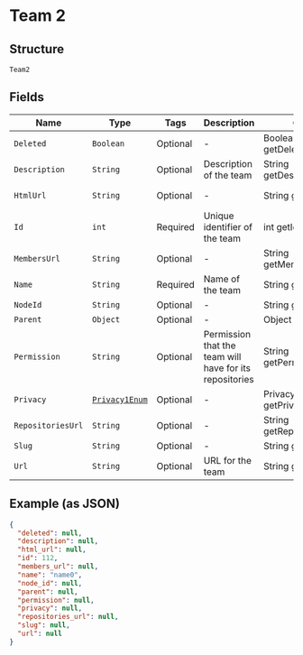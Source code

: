 
# Team 2

## Structure

`Team2`

## Fields

| Name | Type | Tags | Description | Getter | Setter |
|  --- | --- | --- | --- | --- | --- |
| `Deleted` | `Boolean` | Optional | - | Boolean getDeleted() | setDeleted(Boolean deleted) |
| `Description` | `String` | Optional | Description of the team | String getDescription() | setDescription(String description) |
| `HtmlUrl` | `String` | Optional | - | String getHtmlUrl() | setHtmlUrl(String htmlUrl) |
| `Id` | `int` | Required | Unique identifier of the team | int getId() | setId(int id) |
| `MembersUrl` | `String` | Optional | - | String getMembersUrl() | setMembersUrl(String membersUrl) |
| `Name` | `String` | Required | Name of the team | String getName() | setName(String name) |
| `NodeId` | `String` | Optional | - | String getNodeId() | setNodeId(String nodeId) |
| `Parent` | `Object` | Optional | - | Object getParent() | setParent(Object parent) |
| `Permission` | `String` | Optional | Permission that the team will have for its repositories | String getPermission() | setPermission(String permission) |
| `Privacy` | [`Privacy1Enum`](../../doc/models/privacy-1-enum.md) | Optional | - | Privacy1Enum getPrivacy() | setPrivacy(Privacy1Enum privacy) |
| `RepositoriesUrl` | `String` | Optional | - | String getRepositoriesUrl() | setRepositoriesUrl(String repositoriesUrl) |
| `Slug` | `String` | Optional | - | String getSlug() | setSlug(String slug) |
| `Url` | `String` | Optional | URL for the team | String getUrl() | setUrl(String url) |

## Example (as JSON)

```json
{
  "deleted": null,
  "description": null,
  "html_url": null,
  "id": 112,
  "members_url": null,
  "name": "name0",
  "node_id": null,
  "parent": null,
  "permission": null,
  "privacy": null,
  "repositories_url": null,
  "slug": null,
  "url": null
}
```

